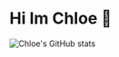 # Hi Im Chloe 🌸



![Chloe's GitHub stats](https://github-readme-stats.vercel.app/api?username=Chloe199719a&show_icons=true&theme=radical)

